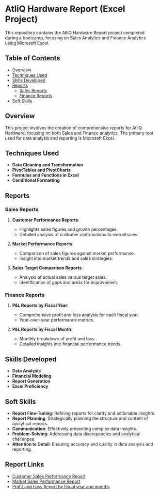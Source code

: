 # AtliQ Hardware Report (Excel Project)

This repository contains the AtliQ Hardware Report project completed during a bootcamp, focusing on Sales Analytics and Finance Analytics using Microsoft Excel.

## Table of Contents
- [Overview](#overview)
- [Techniques Used](#techniques-used)
- [Skills Developed](#skills-developed)
- [Reports](#reports)
  - [Sales Reports](#sales-reports)
  - [Finance Reports](#finance-reports)
- [Soft Skills](#soft-skills)

## Overview
This project involves the creation of comprehensive reports for AtliQ Hardware, focusing on both Sales and Finance analytics. The primary tool used for data analysis and reporting is Microsoft Excel.

## Techniques Used
- **Data Cleaning and Transformation**
- **PivotTables and PivotCharts**
- **Formulas and Functions in Excel**
- **Conditional Formatting**

## Reports

### Sales Reports
1. **Customer Performance Reports**:
    - Highlights sales figures and growth percentages.
    - Detailed analysis of customer contributions to overall sales.

2. **Market Performance Reports**:
    - Comparison of sales figures against market performance.
    - Insight into market trends and sales strategies.

3. **Sales Target Comparison Reports**:
    - Analysis of actual sales versus target sales.
    - Identification of gaps and areas for improvement.

### Finance Reports
1. **P&L Reports by Fiscal Year**:
    - Comprehensive profit and loss analysis for each fiscal year.
    - Year-over-year performance metrics.

2. **P&L Reports by Fiscal Month**:
    - Monthly breakdown of profit and loss.
    - Detailed insights into financial performance trends.
  
## Skills Developed
- **Data Analysis**
- **Financial Modeling**
- **Report Generation**
- **Excel Proficiency**



## Soft Skills
- **Report Fine-Tuning**: Refining reports for clarity and actionable insights.
- **Report Planning**: Strategically planning the structure and content of analytical reports.
- **Communication**: Effectively presenting complex data insights.
- **Problem-Solving**: Addressing data discrepancies and analytical challenges.
- **Attention to Detail**: Ensuring accuracy and quality in data analysis and reporting.

## Report Links
- [Customer Sales Performance Report](CustmerSalesPerformanceReport.pdf)
- [Market Sales Performance Report](MarketSalesPerformanceReport.pdf)
- [Profit and Loss Report by fiscal year and months](https://github.com/jaiswal-ashutosh/Excel_AtliQ_ReportsProject/blob/f5f7e52713960de1bd67cb696a96a717dad33c18/P%20%26%20L%20by%20Fiscal%20month.pdf)





